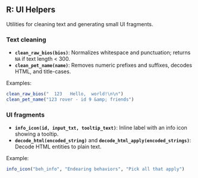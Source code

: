 ## R: UI Helpers

Utilities for cleaning text and generating small UI fragments.

### Text cleaning

- **`clean_raw_bios(bios)`**: Normalizes whitespace and punctuation; returns `NA` if text length < 300.
- **`clean_pet_name(name)`**: Removes numeric prefixes and suffixes, decodes HTML, and title-cases.

Examples:

```r
clean_raw_bios("  123   Hello,  world!\n\n")
clean_pet_name("123 rover - id 9 &amp; friends")
```

### UI fragments

- **`info_icon(id, input_txt, tooltip_text)`**: Inline label with an info icon showing a tooltip.
- **`decode_html(encoded_string)`** and **`decode_html_apply(encoded_strings)`**: Decode HTML entities to plain text.

Example:

```r
info_icon("beh_info", "Endearing behaviors", "Pick all that apply")
```

